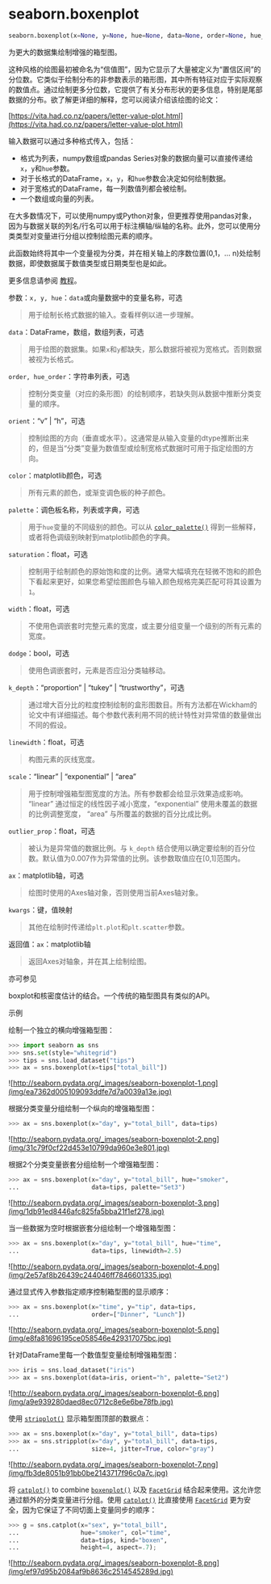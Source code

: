 # seaborn.boxenplot

```py
seaborn.boxenplot(x=None, y=None, hue=None, data=None, order=None, hue_order=None, orient=None, color=None, palette=None, saturation=0.75, width=0.8, dodge=True, k_depth='proportion', linewidth=None, scale='exponential', outlier_prop=None, ax=None, **kwargs)
```

为更大的数据集绘制增强的箱型图。

这种风格的绘图最初被命名为“信值图”，因为它显示了大量被定义为“置信区间”的分位数。它类似于绘制分布的非参数表示的箱形图，其中所有特征对应于实际观察的数值点。通过绘制更多分位数，它提供了有关分布形状的更多信息，特别是尾部数据的分布。欲了解更详细的解释，您可以阅读介绍该绘图的论文：

[https://vita.had.co.nz/papers/letter-value-plot.html](https://vita.had.co.nz/papers/letter-value-plot.html)

输入数据可以通过多种格式传入，包括：

*   格式为列表，numpy数组或pandas Series对象的数据向量可以直接传递给`x`，`y`和`hue`参数。
*   对于长格式的DataFrame，`x`，`y`，和`hue`参数会决定如何绘制数据。
*   对于宽格式的DataFrame，每一列数值列都会被绘制。
*   一个数组或向量的列表。

在大多数情况下，可以使用numpy或Python对象，但更推荐使用pandas对象，因为与数据关联的列名/行名可以用于标注横轴/纵轴的名称。此外，您可以使用分类类型对变量进行分组以控制绘图元素的顺序。

此函数始终将其中一个变量视为分类，并在相关轴上的序数位置(0,1，... n)处绘制数据，即使数据属于数值类型或日期类型也是如此。

更多信息请参阅 [教程](../tutorial/categorical.html#categorical-tutorial)。

参数：`x, y, hue`：`data`或向量数据中的变量名称，可选

> 用于绘制长格式数据的输入。查看样例以进一步理解。

`data`：DataFrame，数组，数组列表，可选

> 用于绘图的数据集。如果`x`和`y`都缺失，那么数据将被视为宽格式。否则数据被视为长格式。

`order, hue_order`：字符串列表，可选

> 控制分类变量（对应的条形图）的绘制顺序，若缺失则从数据中推断分类变量的顺序。

`orient`：“v” &#124; “h”，可选

> 控制绘图的方向（垂直或水平）。这通常是从输入变量的dtype推断出来的，但是当“分类”变量为数值型或绘制宽格式数据时可用于指定绘图的方向。

`color`：matplotlib颜色，可选

> 所有元素的颜色，或渐变调色板的种子颜色。

`palette`：调色板名称，列表或字典，可选

> 用于`hue`变量的不同级别的颜色。可以从 [`color_palette()`](seaborn.color_palette.html#seaborn.color_palette "seaborn.color_palette") 得到一些解释，或者将色调级别映射到matplotlib颜色的字典。

`saturation`：float，可选

> 控制用于绘制颜色的原始饱和度的比例。通常大幅填充在轻微不饱和的颜色下看起来更好，如果您希望绘图颜色与输入颜色规格完美匹配可将其设置为`1`。

`width`：float，可选

> 不使用色调嵌套时完整元素的宽度，或主要分组变量一个级别的所有元素的宽度。

`dodge`：bool，可选

> 使用色调嵌套时，元素是否应沿分类轴移动。

`k_depth`：“proportion” &#124; “tukey” &#124; “trustworthy”，可选

> 通过增大百分比的粒度控制绘制的盒形图数目。所有方法都在Wickham的论文中有详细描述。每个参数代表利用不同的统计特性对异常值的数量做出不同的假设。

`linewidth`：float，可选

> 构图元素的灰线宽度。

`scale`：“linear” &#124; “exponential” &#124; “area”

> 用于控制增强箱型图宽度的方法。所有参数都会给显示效果造成影响。 “linear” 通过恒定的线性因子减小宽度，“exponential” 使用未覆盖的数据的比例调整宽度， “area” 与所覆盖的数据的百分比成比例。

`outlier_prop`：float，可选

> 被认为是异常值的数据比例。与 `k_depth` 结合使用以确定要绘制的百分位数。默认值为0.007作为异常值的比例。该参数取值应在[0,1]范围内。

`ax`：matplotlib轴，可选

> 绘图时使用的Axes轴对象，否则使用当前Axes轴对象。

`kwargs`：键，值映射

> 其他在绘制时传递给`plt.plot`和`plt.scatter`参数。


返回值：`ax`：matplotlib轴

> 返回Axes对轴象，并在其上绘制绘图。



亦可参见

boxplot和核密度估计的结合。一个传统的箱型图具有类似的API。

示例

绘制一个独立的横向增强箱型图：

```py
>>> import seaborn as sns
>>> sns.set(style="whitegrid")
>>> tips = sns.load_dataset("tips")
>>> ax = sns.boxenplot(x=tips["total_bill"])

```

![http://seaborn.pydata.org/_images/seaborn-boxenplot-1.png](img/ea7362d005109093ddfe7d7a0039a13e.jpg)

根据分类变量分组绘制一个纵向的增强箱型图：

```py
>>> ax = sns.boxenplot(x="day", y="total_bill", data=tips)

```

![http://seaborn.pydata.org/_images/seaborn-boxenplot-2.png](img/31c79f0cf22d453e10799da960e3e801.jpg)

根据2个分类变量嵌套分组绘制一个增强箱型图：

```py
>>> ax = sns.boxenplot(x="day", y="total_bill", hue="smoker",
...                    data=tips, palette="Set3")

```

![http://seaborn.pydata.org/_images/seaborn-boxenplot-3.png](img/1db91ed8446afc825fa5bba21f1ef278.jpg)

当一些数据为空时根据嵌套分组绘制一个增强箱型图：

```py
>>> ax = sns.boxenplot(x="day", y="total_bill", hue="time",
...                    data=tips, linewidth=2.5)

```

![http://seaborn.pydata.org/_images/seaborn-boxenplot-4.png](img/2e57af8b26439c244046ff7846601335.jpg)

通过显式传入参数指定顺序控制箱型图的显示顺序：

```py
>>> ax = sns.boxenplot(x="time", y="tip", data=tips,
...                    order=["Dinner", "Lunch"])

```

![http://seaborn.pydata.org/_images/seaborn-boxenplot-5.png](img/e8fa81696195ce058546e429317075bc.jpg)

针对DataFrame里每一个数值型变量绘制增强箱型图：

```py
>>> iris = sns.load_dataset("iris")
>>> ax = sns.boxenplot(data=iris, orient="h", palette="Set2")

```

![http://seaborn.pydata.org/_images/seaborn-boxenplot-6.png](img/a9e939280daed8ec0712c8e6e6be78fb.jpg)

使用 [`stripplot()`](seaborn.stripplot.html#seaborn.stripplot "seaborn.stripplot") 显示箱型图顶部的数据点：

```py
>>> ax = sns.boxenplot(x="day", y="total_bill", data=tips)
>>> ax = sns.stripplot(x="day", y="total_bill", data=tips,
...                    size=4, jitter=True, color="gray")

```

![http://seaborn.pydata.org/_images/seaborn-boxenplot-7.png](img/fb3de8051b91bb0be2143717f96c0a7c.jpg)

将 [`catplot()`](seaborn.catplot.html#seaborn.catplot "seaborn.catplot") to combine [`boxenplot()`](#seaborn.boxenplot "seaborn.boxenplot") 以及 [`FacetGrid`](seaborn.FacetGrid.html#seaborn.FacetGrid "seaborn.FacetGrid") 结合起来使用。这允许您通过额外的分类变量进行分组。使用 [`catplot()`](seaborn.catplot.html#seaborn.catplot "seaborn.catplot") 比直接使用 [`FacetGrid`](seaborn.FacetGrid.html#seaborn.FacetGrid "seaborn.FacetGrid") 更为安全，因为它保证了不同切面上变量同步的顺序：

```py
>>> g = sns.catplot(x="sex", y="total_bill",
...                 hue="smoker", col="time",
...                 data=tips, kind="boxen",
...                 height=4, aspect=.7);

```

![http://seaborn.pydata.org/_images/seaborn-boxenplot-8.png](img/ef97d95b2084af9b8636c2514545289d.jpg)
